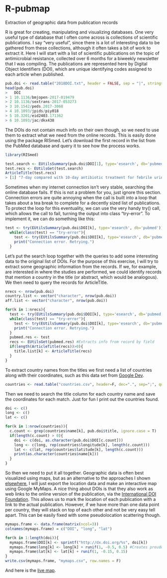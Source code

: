 # R-pubmap
Extraction of geographic data from publication records

R is great for creating, manipulating and visualizing databases. One very useful type of database that I often come across is collections of scientific publications. I say “very useful”, since there is a lot of interesting data to be gathered from these collections, although it often takes a bit of work to extract it.
Here I will start with a list of scientific publications on the topic of antimicrobial resistance, collected over 6 months for a biweekly newsletter that I was compiling. The publications are represented here by Digital Object Identifiers (DOI), which are unique identifying codes assigned to each article when published. 

```R
pub.doi <- read.table("2018DOI.txt", header = FALSE, sep = "|", stringsAsFactors=F, col.names = "DOI")
head(pub.doi)
>   DOI
> 1 10.1136/bmjopen-2017-019479
> 2 10.1136/sextrans-2017-053273
> 3 10.1542/peds.2017-3068
> 4 10.1093/jpids/piy018
> 5 10.3201/eid2403.171362
> 6 10.1093/jac/dkx438
```

The DOIs do not contain much info on their own though, so we need to use them to extract what we need from the online records. This is easily done using the package RISmed. Let’s download the first record in the list from the PubMed database and query it to see how the process works. 

```R
library(RISmed)

test.search <- EUtilsSummary(pub.doi$DOI[1], type='esearch', db='pubmed')
test.recs <- EUtilsGet(test.search)
ArticleTitle(test.recs)
> [1] "7-day compared with 10-day antibiotic treatment for febrile urinary tract infections in children: protocol of a randomised controlled trial."
```

Sometimes when my internet connection isn’t very stable, searching the online database fails. If this is not a problem for you, just ignore this section. Connection errors are quite annoying when the call is built into a loop that takes about a tea break to complete for a decently sized list of publications. To protect the loop for this eventuality, we can use the very handy try() call, which allows the call to fail, turning the output into class “try-error”. To implement it, we can do something like this:

```R
test <- try(EUtilsSummary(pub.doi$DOI[k], type='esearch', db='pubmed'))
  while(class(test) == "try-error"){
    test <- try(EUtilsSummary(pub.doi$DOI[k], type='esearch', db='pubmed'))
    print("Connection error. Retrying.")
  }
```

Let’s put the search loop together with the queries to add some interesting data to the original list of DOIs. For the purpose of this exercise, I will try to extract some geographic information from the records. If we, for example, are interested in where the studies are performed, we could identify records that mention a country in the title (or abstract, which would be analogous). We then need to query the records for ArticleTitle.

```R
nrecs <- nrow(pub.doi)
country.list <- vector("character", nrow(pub.doi))
aff.list <- vector("character", nrow(pub.doi))

for(k in 1:nrecs){ 
  test <- try(EUtilsSummary(pub.doi$DOI[k], type='esearch', db='pubmed')) #Gets record from pubmed database by DOI
  while(class(test) == "try-error"){
    test <- try(EUtilsSummary(pub.doi$DOI[k], type='esearch', db='pubmed')) # Protects loop against Error in file(con, "r") : cannot open the connection
    print("Connection error. Retrying.")
  }
  pubmed.res <- test
  recs <- EUtilsGet(pubmed.res) #Extracts info from record by field
  if(length(ArticleTitle(recs))>0){
    title.list[k] <- ArticleTitle(recs)
  }
}
```

To extract country names from the titles we first need a list of countries along with their coordinates, such as this data set from [Google Dev](https://developers.google.com/public-data/docs/canonical/countries_csv). 

```R
countries <- read.table("countries.csv", header=F, dec=".", sep=";", quote="\"")
```

Then we need to search the title column for each country name and save the coordinates for each match. Just for fun I print out the countries found.

```R
doi <- c()
long <- c()
lat <- c()

for(k in 1:nrow(countries)){
  c.count <- grep(countries$name[k], pub.doi$title, ignore.case = T)
  if(length(c.count) > 0){
    doi <- c(doi, as.character(pub.doi$DOI[c.count]))
    long <- c(long, rep(countries$longitude[k], length(c.count)))
    lat <- c(lat, rep(countries$latitude[k], length(c.count)))
    print(as.character(countries$name[k]))
  }
}
```

So then we need to put it all together. Geographic data is often best visualized using maps, but as an alternative to the approaches I shown [elsewhere](https://github.com/jonas-raposinha/R-map-plotting), I will just export the location data and make an interactive map using Google MyMaps. A nice thing about DOIs is that they also work as web links to the online version of the publication, via the [International DOI Foundation](http://dx.doi.org/). This allows us to mark the location of each publication with a link to the actual publication. However, if we have more than one data point per country, they will stack on top of each other and not be very easy tell apart. This can be easily fixed with some pseudolocation scattering though.

```R
mymaps.frame <- data.frame(matrix(ncol=3))
colnames(mymaps.frame) = c("DOI", "long", "lat")

for(k in 1:length(doi)){
  mymaps.frame$DOI[k] <- sprintf("http://dx.doi.org/%s", doi[k])
  mymaps.frame$long[k] <- long[k] + runif(1, -0.5, 0.5) #Creates preudolocation by adding random scatter
  mymaps.frame$lat[k] <- lat[k] + runif(1, -0.15, 0.15)
}
write.csv(mymaps.frame, "mymaps.csv", row.names = F)
```

And here is the [live map](https://www.google.com/maps/d/embed?mid=1z0mtNo6B1ZDgp1Gm1UgQEFLWr3LVrrF9).
